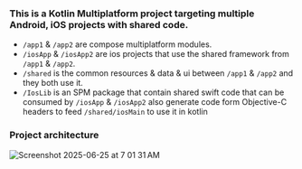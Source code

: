 ### This is a Kotlin Multiplatform project targeting multiple Android, iOS projects with shared code.

- `/app1` & `/app2` are compose multiplatform modules.
- `/iosApp` & `/iosApp2` are ios projects that use the shared framework from `/app1` & `/app2`.
- `/shared` is the common resources & data & ui between `/app1` & `/app2` and they both use it.
- `/IosLib` is an SPM package that contain shared swift code that can be consumed by `/iosApp` & `/iosApp2` also generate code form Objective-C headers to feed `/shared/iosMain` to use it in kotlin


### Project architecture

![Screenshot 2025-06-25 at 7 01 31 AM](https://github.com/user-attachments/assets/ff777c41-1abb-49c1-b8aa-b5b53bff6436)
